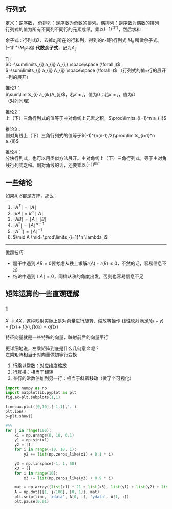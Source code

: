 
## 行列式

定义：逆序数，
奇排列：逆序数为奇数的排列。偶排列：逆序数为偶数的排列  
行列式的值为所有不同列不同行的元素成绩，乘以$(-1)^{\tau(* )}$，然后求和  


余子式
: 行列式$D$，去掉$a_{ij}$所在的行和列，得到的n-1阶行列式 $M_{ij}$ 叫做余子式。$(-1)^{i+j} M_{ij}$叫做 **代数余子式**，记为$A_{ij}$


TH  
$D=\sum\limits_{i} a_{ij} A_{ij} \space\space  (\forall j)$  
$=\sum\limits_{j} a_{ij} A_{ij} \space\space (\forall i)$
（行列式的值=行的展开=列的展开）

推论1：  
$\sum\limits_{i} a_{ik}A_{ij}$，若$k\not=j$，值为0；若$k=j$，值为$D$  
（对列同理）  

推论2：  
上（下）三角行列式的值等于主对角线上元素之积。$\prod\limits_{i=1}^n a_{ii}$  

推论3：  
副对角线上（下）三角行列式的值等于$(-1)^{n(n-1)/2}\prod\limits_{i=1}^n a_{ii}$  

推论4：  
分块行列式，也可以用类似方法展开。主对角线上（下）三角行列式，等于主对角线行列式之积。副对角线的话，还要乘以$(-1)^{mn}$  

## 一些结论
如果$A,B$都是方阵，那么：  
1. $\mid A^T \mid=\mid A \mid$
2. $\mid kA\mid=k^n \mid A \mid$
3. $\mid AB \mid =\mid A \mid \mid B \mid$
4. $\mid A^* \mid =\mid A\mid^{n-1}$
5. $\mid A^{-1} \mid =\mid A \mid^{-1}$
6. $\mid A \mid=\prod\limits_{i=1}^n \lambda_i$



-------------------------
做题技巧
- 题干中遇到 $AB=0$要考虑从秩上求解$r(A)+r(B)\leq 0$，不然的话，容易信息不足
- 结论中遇到$\mid A \mid=0$，同样从秩的角度出发，否则也容易信息不足




## 矩阵运算的一些直观理解
### 1
$X\to AX$，这种映射实际上是对向量进行旋转、缩放等操作
线性映射满足$f(x+y)=f(x)+f(y),f(ax)=af(x)$  

特征向量就是一些特殊的向量，映射前后的向量平行


更详细地说，左乘矩阵到底是什么几何意义呢？  
左乘矩阵相当于对向量做初等行变换
1. 行乘以常数：对应维度缩放
2. 行互换：相当于翻转
3. 某行的常数倍加到另一行：相当于斜着移动（做了个可视化）


```py
import numpy as np
import matplotlib.pyplot as plt
fig,ax=plt.subplots(1,1)

line=ax.plot([0,10],[-1,1],'.')
plt.ion()
p=plt.show()

#%%
for j in range(100):
    x1 = np.arange(0, 10, 0.1)
    y1 = np.sin(x1)
    y2 = []
    for i in range(-10, 10, 1):
        y2 += list(np.zeros_like(x1) + 0.1 * i)

    y3 = np.linspace(-1, 1, 50)
    x3 = []
    for i in range(10):
        x3 += list(np.zeros_like(y3) + 0.9 * i)

    mat = np.array([list(x1) * 21 + list(x3), list(y1) + list(y2) + list(y3) * 10])
    A = np.dot([[1, j/100], [0, 1]], mat)
    plt.setp(line, 'xdata', A[0, :], 'ydata', A[1, :])
    plt.pause(0.01)

```
